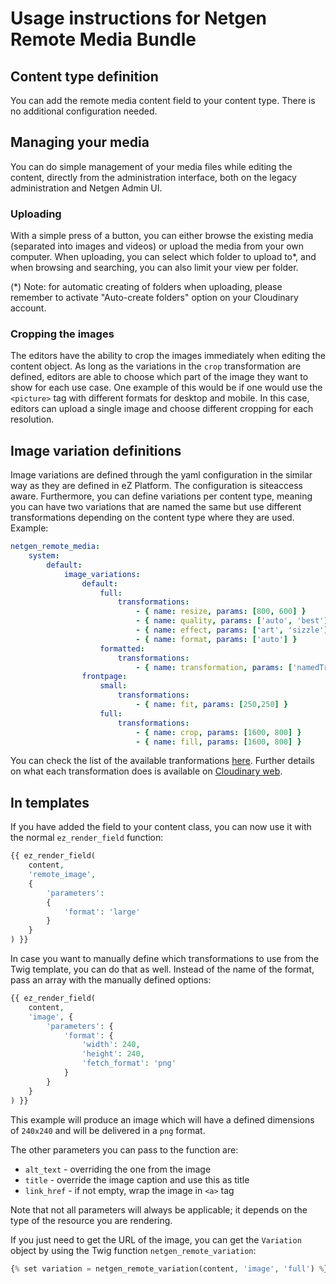 # Usage instructions for Netgen Remote Media Bundle #

## Content type definition ##
You can add the remote media content field to your content type. There is no additional configuration needed.

## Managing your media ##
You can do simple management of your media files while editing the content, directly from the administration interface, both on the legacy administration and Netgen Admin UI. 

### Uploading ###
With a simple press of a button, you can either browse the existing media (separated into images and videos) or upload the media from your own computer.
When uploading, you can select which folder to upload to*, and when browsing and searching, you can also limit your view per folder.

(*) Note: for automatic creating of folders when uploading, please remember to activate "Auto-create folders" option on your Cloudinary account.

### Cropping the images ###
The editors have the ability to crop the images immediately when editing the content object. As long as the variations in the `crop` transformation are defined, editors are able to choose which part of the image they want to show for each use case.
One example of this would be if one would use the `<picture>` tag with different formats for desktop and mobile. In this case, editors can upload a single image and choose different cropping for each resolution.

## Image variation definitions ##
Image variations are defined through the yaml configuration in the similar way as they are defined in eZ Platform. The configuration is siteaccess aware. Furthermore, you can define variations per content type, meaning you can have two variations that are named the same but use different transformations depending on the content type where they are used.
Example:
```yaml
netgen_remote_media:
    system:
        default:
            image_variations:
                default:
                    full:
                        transformations:
                            - { name: resize, params: [800, 600] }
                            - { name: quality, params: ['auto', 'best'] }
                            - { name: effect, params: ['art', 'sizzle'] }
                            - { name: format, params: ['auto'] }
                    formatted:
                        transformations:
                            - { name: transformation, params: ['namedTransformation'] }
                frontpage:
                    small:
                        transformations:
                            - { name: fit, params: [250,250] }
                    full:
                        transformations:
                            - { name: crop, params: [1600, 800] }
                            - { name: fill, params: [1600, 800] }
```
You can check the list of the available tranformations [here](Resources/docs/Transfromations.md). Further details on what each transformation does is available on [Cloudinary web](http://cloudinary.com/documentation/image_transformations).

## In templates ##
If you have added the field to your content class, you can now use it with the normal `ez_render_field` function:
```php
{{ ez_render_field(
    content,
    'remote_image',
    {
        'parameters':
        {
            'format': 'large'
        }
    }
) }}
```
In case you want to manually define which transformations to use from the Twig template, you can do that as well. Instead of the name of the format, pass an array with the manually defined options:
```php
{{ ez_render_field(
    content,
    'image', {
        'parameters': {
            'format': {
                'width': 240,
                'height': 240,
                'fetch_format': 'png'
            }
        }
    }
) }}
```
This example will produce an image which will have a defined dimensions of `240x240` and will be delivered in a `png` format.

The other parameters you can pass to the function are:
* `alt_text` - overriding the one from the image
* `title` - override the image caption and use this as title
* `link_href` - if not empty, wrap the image in `<a>` tag

Note that not all parameters will always be applicable; it depends on the type of the resource you are rendering.

If you just need to get the URL of the image, you can get the `Variation` object by using the Twig function `netgen_remote_variation`:
```php
{% set variation = netgen_remote_variation(content, 'image', 'full') %}
```
